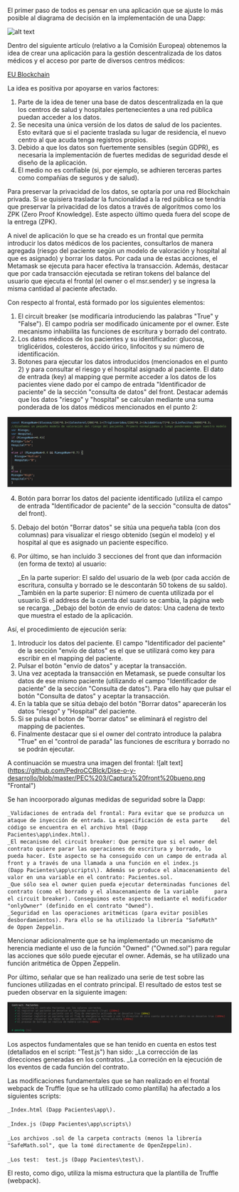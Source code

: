 El primer paso de todos es pensar en una aplicación que se ajuste lo más posible al diagrama de decisión en la implementación de una Dapp:

![alt text](https://github.com/PedroCCBlck/Dise-o-y-desarrollo/blob/master/PEC%203/diagrama%20de%20decisi%C3%B3n%20blockchain.png "Blockchain decision")

Dentro del siguiente artículo (relativo a la Comisión Europea) obtenemos la idea de crear una aplicación para la gestión descentralizada de los datos médicos y el acceso por parte de diversos centros médicos:

[EU Blockchain](https://ec.europa.eu/digital-single-market/en/blockchain-technologies)

La idea es positiva por apoyarse en varios factores:
1) Parte de la idea de tener una base de datos descentralizada en la que los centros de salud y hospitales pertenecientes a una red pública puedan acceder a los datos.
2) Se necesita una única versión de los datos de salud de los pacientes. Esto evitará que si el paciente traslada su lugar de residencia, el nuevo centro al que acuda tenga registros propios.
3) Debido a que los datos son fuertemente sensibles (según GDPR), es necesaria la implementación de fuertes medidas de seguridad desde el diseño de la aplicación.
4) El medio no es confiable (si, por ejemplo, se adhieren terceras partes como compañías de seguros y de salud).

Para preservar la privacidad de los datos, se optaría por una red Blockchain privada. Si se quisiera trasladar la funcionalidad a la red pública se tendría que preservar la privacidad de los datos a través de algoritmos como los ZPK (Zero Proof Knowledge). Este aspecto último queda fuera del scope de la entrega (ZPK).

A nivel de aplicación lo que se ha creado es un frontal que permita introducir los datos médicos de los pacientes, consultarlos de manera agregada (riesgo del paciente según un modelo de valoración y hospital al que es asignado) y borrar los datos. Por cada una de estas acciones, el Metamask se ejecuta para hacer efectiva la transacción. Además, destacar que por cada transacción ejecutada se retiran tokens del balance del usuario que ejecuta el frontal (el owner o el msr.sender) y se ingresa la misma cantidad al paciente afectado.

Con respecto al frontal, está formado por los siguientes elementos:
1) El circuit breaker (se modificaría introduciendo las palabras "True" y "False"). El campo podría ser modificado únicamente por el owner. Este mecanismo inhabilita las funciones de escritura y borrado del contrato.
2) Los datos médicos de los pacientes y su identificador: glucosa, triglicéridos, colesteros, áccido úrico, linfocitos y su número de identificación.
3) Botones para ejecutar los datos introducidos (mencionados en el punto 2) y para consultar el riesgo y el hospital asignado al paciente. El dato de entrada (key) al mapping que permite acceder a los datos de los pacientes viene dado por el campo de entrada "Identificador de paciente" de la sección "consulta de datos" del front.
Destacar además que los datos "riesgo" y "hospital" se calculan mediante una suma ponderada de los datos médicos mencionados en el punto 2:

![alt text](https://github.com/PedroCCBlck/Dise-o-y-desarrollo/blob/master/PEC%203/Modelo%20calculo%20riesgo.png "Modelo riesgo")
    
4) Botón para borrar los datos del paciente identificado (utiliza el campo de entrada "Identificador de paciente" de la sección "consulta de datos" del front).
5) Debajo del botón "Borrar datos" se sitúa una pequeña tabla (con dos columnas) para visualizar el riesgo obtenido (según el modelo) y el hospital al que es asignado un paciente específico.
6) Por último, se han incluido 3 secciones del front que dan información (en forma de texto) al usuario:

    _En la parte superior: El saldo del usuario de la web (por cada acción de escritura, consulta y borrado se le descontarán 50 tokens     de su saldo).
    _También en la parte superior: El número de cuenta utilizada por el usuario.Si el address de la cuenta del suario se cambia, la         página web se recarga.
    _Debajo del botón de envío de datos: Una cadena de texto que muestra el estado de la aplicación.

Así, el procedimiento de ejecución sería:
1) Introducir los datos del paciente. El campo "Identificador del paciente" de la sección "envío de datos" es el que se utilizará como key para escribir en el mapping del paciente. 
2) Pulsar el botón "envío de datos" y aceptar la transacción.
3) Una vez aceptada la transacción en Metamask, se puede consultar los datos de ese mismo paciente (utilizando el campo "Identificador de paciente" de la sección "Consulta de datos"). Para ello hay que pulsar el botón "Consulta de datos" y aceptar la transacción.
4) En la tabla que se sitúa debajo del botón "Borrar datos" aparecerán los datos "riesgo" y "Hospital" del paciente.
5) Si se pulsa el boton de "borrar datos" se eliminará el registro del mapping de pacientes.
6) Finalmente destacar que si el owner del contrato introduce la palabra "True" en el "control de parada" las funciones de escritura y borrado no se podrán ejecutar. 

A continuación se muestra una imagen del frontal:
![alt text] (https://github.com/PedroCCBlck/Dise-o-y-desarrollo/blob/master/PEC%203/Captura%20front%20bueno.png "Frontal")

Se han incoorporado algunas medidas de seguridad sobre la Dapp:

    _Validaciones de entrada del frontal: Para evitar que se produzca un ataque de inyección de entrada. La especificación de esta parte    del código se encuentra en el archivo html (Dapp Pacientes\app\index.html).
    _El mecanismo del circuit breaker: Que permite que si el owner del contrato quiere parar las operaciones de escritura y borrado, lo     pueda hacer. Este aspecto se ha conseguido con un campo de entrada al front y a través de una llamada a una función en el index.js      (Dapp Pacientes\app\scripts\). Además se produce el almacenamiento del valor en una variable en el contrato: Pacientes.sol.
    _Que sólo sea el owner quien pueda ejecutar determinadas funciones del contrato (como el borrado y el almacenamiento de la variable     para el circuit breaker). Conseguimos este aspecto mediante el modificador "onlyOwner" (definido en el contrato "Owned").
    _Seguridad en las operaciones aritméticas (para evitar posibles desbordamientos). Para ello se ha utilizado la librería "SafeMath"       de Oppen Zeppelin.

Mencionar adicionalmente que se ha implementado un mecanismo de herencia mediante el uso de la función "Owned" ("Owned.sol") para regular las acciones que sólo puede ejecutar el owner. Además, se ha utilizado una función aritmética de Oppen Zeppelin.

Por último, señalar que se han realizado una serie de test sobre las funciones utilizadas en el contrato principal. El resultado de estos test se pueden observar en la siguiente imagen:

![alt text]( https://github.com/PedroCCBlck/Dise-o-y-desarrollo/blob/master/PEC%203/test.png "Test")

Los aspectos fundamentales que se han tenido en cuenta en estos test (detallados en el script: "Test.js") han sido:
    _La corrección de las direcciones generadas en los contratos.
    _La correción en la ejecución de los eventos de cada función del contrato.
    
Las modificaciones fundamentales que se han realizado en el frontal webpack de Truffle (que se ha utilizado como plantilla) ha afectado a los siguientes scripts:

    _Index.html (Dapp Pacientes\app\).

    _Index.js (Dapp Pacientes\app\scripts\)

    _Los archivos .sol de la carpeta contracts (menos la librería "SafeMath.sol", que la tomé directamente de OpenZeppelin).

    _Los test:  test.js (Dapp Pacientes\test\).

El resto, como digo, utiliza la misma estructura que la plantilla de Truffle (webpack).


